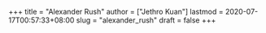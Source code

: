 +++
title = "Alexander Rush"
author = ["Jethro Kuan"]
lastmod = 2020-07-17T00:57:33+08:00
slug = "alexander_rush"
draft = false
+++
